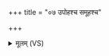 +++
title = "०७ उपोहश्च समूहश्च"

+++
<details><summary>मूलम् (VS)</summary>

उ॑पो॒हश्च॑ समू॒हश्च॑ क्ष॒त्तारौ॑ ते प्रजापते। तावि॒हा व॑हतां स्फा॒तिं ब॒हुं भू॒मान॒मक्षि॑तम् ॥
</details>